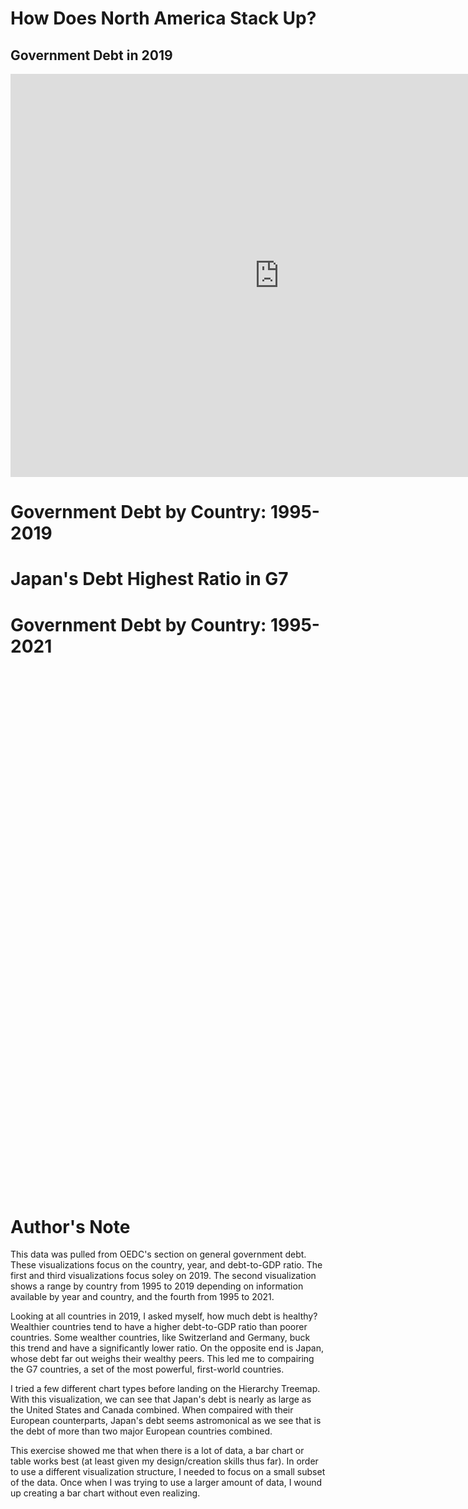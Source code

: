 # How Does North America Stack Up? 
## Government Debt in 2019

<iframe src="https://data.oecd.org/chart/6OcN" width="860" height="645" style="border: 0" mozallowfullscreen="true" webkitallowfullscreen="true" allowfullscreen="true"><a href="https://data.oecd.org/chart/6OcN" target="_blank">OECD Chart: General government debt, Total, % of GDP, Annual, 2019</a></iframe>

# Government Debt by Country: 1995-2019

<div class="flourish-embed flourish-chart" data-src="visualisation/11147078"><script src="https://public.flourish.studio/resources/embed.js"></script></div>

# Japan's Debt Highest Ratio in G7

<div class="flourish-embed flourish-hierarchy" data-src="visualisation/11151609"><script src="https://public.flourish.studio/resources/embed.js"></script></div>

# Government Debt by Country: 1995-2021

<script type='text/javascript' src='https://prod-useast-a.online.tableau.com/javascripts/api/viz_v1.js'></script><div class='tableauPlaceholder' style='width: 1589px; height: 837px;'><object class='tableauViz' width='1589' height='837' style='display:none;'><param name='host_url' value='https%3A%2F%2Fprod-useast-a.online.tableau.com%2F' /> <param name='embed_code_version' value='3' /> <param name='site_root' value='&#47;t&#47;kristinlyndal' /><param name='name' value='GovntDebt_Source-OECD&#47;GovntDebt_SourceOECD' /><param name='tabs' value='no' /><param name='toolbar' value='yes' /><param name='showAppBanner' value='false' /></object></div>

# Author's Note

This data was pulled from OEDC's section on general government debt. These visualizations focus on the country, year, and debt-to-GDP ratio.  The first and third visualizations focus soley on 2019. The second visualization shows a range by country from 1995 to 2019 depending on information available by year and country, and the fourth from 1995 to 2021. 

Looking at all countries in 2019, I asked myself, how much debt is healthy? Wealthier countries tend to have a higher debt-to-GDP ratio than poorer countries. Some wealther countries, like Switzerland and Germany, buck this trend and have a significantly lower ratio. On the opposite end is Japan, whose debt far out weighs their wealthy peers. This led me to compairing the G7 countries, a set of the most powerful, first-world countries. 

I tried a few different chart types before landing on the Hierarchy Treemap. With this visualization, we can see that Japan's debt is nearly as large as the United States and Canada combined. When compaired with their European counterparts, Japan's debt seems astromonical as we see that is the debt of more than two major European countries combined. 

This exercise showed me that when there is a lot of data, a bar chart or table works best (at least given my design/creation skills thus far). In order to use a different visualization structure, I needed to focus on a small subset of the data. Once when I was trying to use a larger amount of data, I wound up creating a bar chart without even realizing. 
